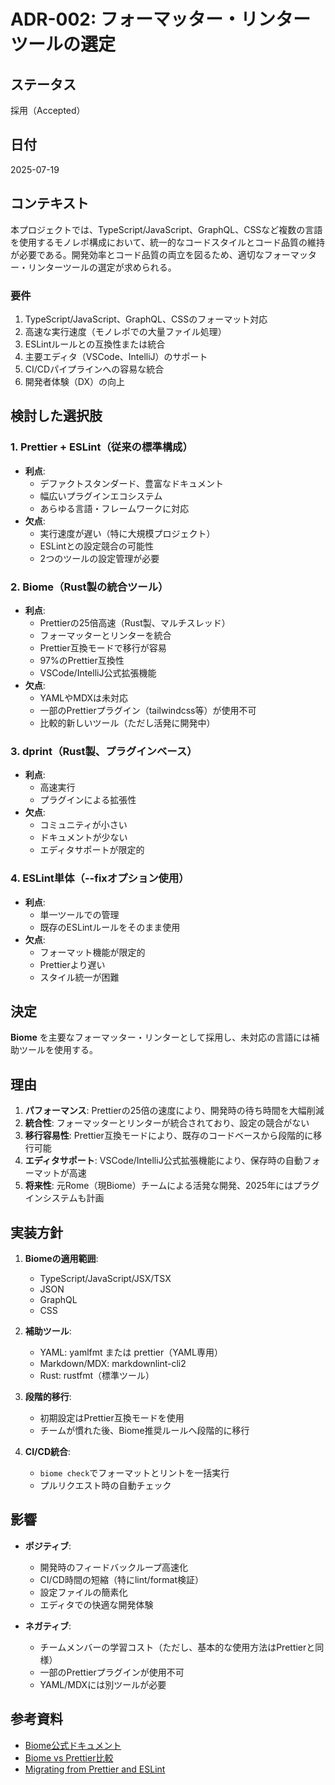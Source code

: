 # ADR-002: フォーマッター・リンターツールの選定

## ステータス
採用（Accepted）

## 日付
2025-07-19

## コンテキスト
本プロジェクトでは、TypeScript/JavaScript、GraphQL、CSSなど複数の言語を使用するモノレポ構成において、統一的なコードスタイルとコード品質の維持が必要である。開発効率とコード品質の両立を図るため、適切なフォーマッター・リンターツールの選定が求められる。

### 要件
1. TypeScript/JavaScript、GraphQL、CSSのフォーマット対応
2. 高速な実行速度（モノレポでの大量ファイル処理）
3. ESLintルールとの互換性または統合
4. 主要エディタ（VSCode、IntelliJ）のサポート
5. CI/CDパイプラインへの容易な統合
6. 開発者体験（DX）の向上

## 検討した選択肢

### 1. Prettier + ESLint（従来の標準構成）
- **利点**: 
  - デファクトスタンダード、豊富なドキュメント
  - 幅広いプラグインエコシステム
  - あらゆる言語・フレームワークに対応
- **欠点**: 
  - 実行速度が遅い（特に大規模プロジェクト）
  - ESLintとの設定競合の可能性
  - 2つのツールの設定管理が必要

### 2. Biome（Rust製の統合ツール）
- **利点**: 
  - Prettierの25倍高速（Rust製、マルチスレッド）
  - フォーマッターとリンターを統合
  - Prettier互換モードで移行が容易
  - 97%のPrettier互換性
  - VSCode/IntelliJ公式拡張機能
- **欠点**: 
  - YAMLやMDXは未対応
  - 一部のPrettierプラグイン（tailwindcss等）が使用不可
  - 比較的新しいツール（ただし活発に開発中）

### 3. dprint（Rust製、プラグインベース）
- **利点**: 
  - 高速実行
  - プラグインによる拡張性
- **欠点**: 
  - コミュニティが小さい
  - ドキュメントが少ない
  - エディタサポートが限定的

### 4. ESLint単体（--fixオプション使用）
- **利点**: 
  - 単一ツールでの管理
  - 既存のESLintルールをそのまま使用
- **欠点**: 
  - フォーマット機能が限定的
  - Prettierより遅い
  - スタイル統一が困難

## 決定
**Biome** を主要なフォーマッター・リンターとして採用し、未対応の言語には補助ツールを使用する。

## 理由
1. **パフォーマンス**: Prettierの25倍の速度により、開発時の待ち時間を大幅削減
2. **統合性**: フォーマッターとリンターが統合されており、設定の競合がない
3. **移行容易性**: Prettier互換モードにより、既存のコードベースから段階的に移行可能
4. **エディタサポート**: VSCode/IntelliJ公式拡張機能により、保存時の自動フォーマットが高速
5. **将来性**: 元Rome（現Biome）チームによる活発な開発、2025年にはプラグインシステムも計画

## 実装方針
1. **Biomeの適用範囲**:
   - TypeScript/JavaScript/JSX/TSX
   - JSON
   - GraphQL
   - CSS

2. **補助ツール**:
   - YAML: yamlfmt または prettier（YAML専用）
   - Markdown/MDX: markdownlint-cli2
   - Rust: rustfmt（標準ツール）

3. **段階的移行**:
   - 初期設定はPrettier互換モードを使用
   - チームが慣れた後、Biome推奨ルールへ段階的に移行

4. **CI/CD統合**:
   - `biome check`でフォーマットとリントを一括実行
   - プルリクエスト時の自動チェック

## 影響
- **ポジティブ**: 
  - 開発時のフィードバックループ高速化
  - CI/CD時間の短縮（特にlint/format検証）
  - 設定ファイルの簡素化
  - エディタでの快適な開発体験

- **ネガティブ**: 
  - チームメンバーの学習コスト（ただし、基本的な使用方法はPrettierと同様）
  - 一部のPrettierプラグインが使用不可
  - YAML/MDXには別ツールが必要

## 参考資料
- [Biome公式ドキュメント](https://biomejs.dev/)
- [Biome vs Prettier比較](https://biomejs.dev/formatter/differences-with-prettier/)
- [Migrating from Prettier and ESLint](https://biomejs.dev/guides/migrate-eslint-prettier/)